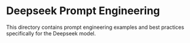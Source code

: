 # Deepseek Prompt Engineering

This directory contains prompt engineering examples and best practices specifically for the Deepseek model. 